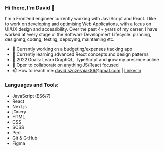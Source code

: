 ### Hi there, I'm David 👋

I'm a Frontend engineer currently working with JavaScript and React. I like to work on developing and optimising Web Applications, with a focus on UI/UX design and accessibility. Over the past 4+ years of my career, I have worked at every stage of the Software Development Lifecycle: planning, designing, coding, testing, deploying, maintaining etc.

- 🔭 Currently working on a budgeting/expenses tracking app
- 🌱 Currently learning advanced React concepts and design patterns
- 🥅 2022 Goals: Learn GraphQL, TypeScript and grow my presence online
- 👯 Open to collaborate on anything JS/React focused
- 📫 How to reach me: david.szczesniak86@gmail.com | [LinkedIn](https://www.linkedin.com/in/david-szczesniak-81934b151/)

### Languages and Tools:

- JavaScript (ES6/7)
- React
- Next.js
- jQuery
- HTML
- CSS
- SCSS
- Perl
- Git & GitHub
- Figma
